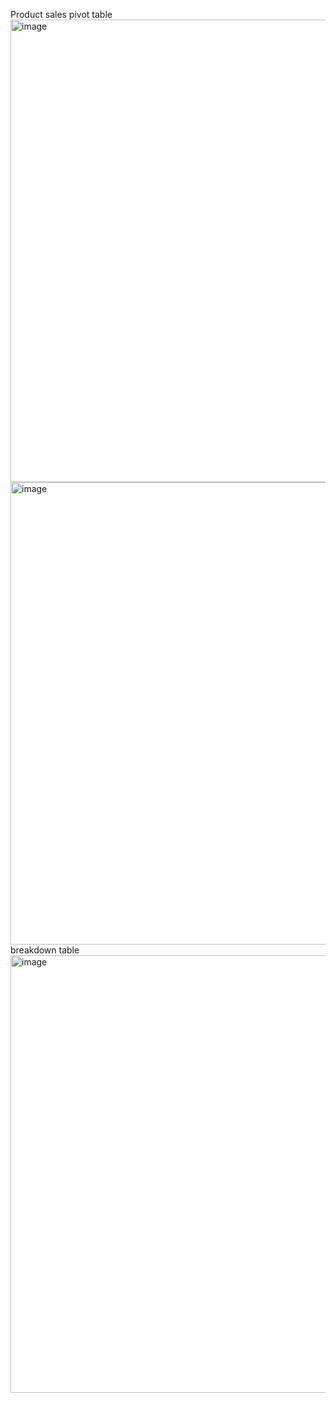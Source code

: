 Product sales pivot table
<br>
<img width="740" alt="image" src="https://user-images.githubusercontent.com/57039610/153757625-12dd0451-5d64-4188-8d14-24e38a1558c6.png">
<img width="740" alt="image" src="https://user-images.githubusercontent.com/57039610/153758707-1d903f56-782f-476a-ac52-0a0fd436d41f.png">
<br>
breakdown table
<br>
<img width="700" alt="image" src="https://user-images.githubusercontent.com/57039610/154791757-b78687ab-062a-4079-a813-d12a9a8185f8.png">

